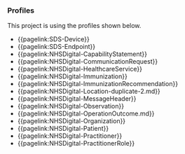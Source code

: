 ### Profiles

This project is using the profiles shown below.

- {{pagelink:SDS-Device}}
- {{pagelink:SDS-Endpoint}}
- {{pagelink:NHSDigital-CapabilityStatement}}
- {{pagelink:NHSDigital-CommunicationRequest}}
- {{pagelink:NHSDigital-HealthcareService}} 
- {{pagelink:NHSDigital-Immunization}} 
- {{pagelink:NHSDigital-ImmunizationRecommendation}}
- {{pagelink:NHSDigital-Location-duplicate-2.md}} 
- {{pagelink:NHSDigital-MessageHeader}} 
- {{pagelink:NHSDigital-Observation}} 
- {{pagelink:NHSDigital-OperationOutcome.md}} 
- {{pagelink:NHSDigital-Organization}}  
- {{pagelink:NHSDigital-Patient}}  
- {{pagelink:NHSDigital-Practitioner}} 
- {{pagelink:NHSDigital-PractitionerRole}}

